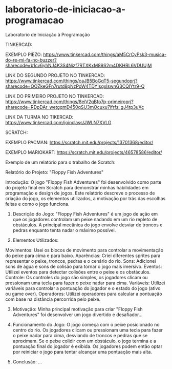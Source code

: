 # laboratorio-de-iniciacao-a-programacao
Laboratorio de Iniciação à Programação

TINKERCAD:

EXEMPLO PIEZO:
https://www.tinkercad.com/things/aM5CrCyPsk3-musica-do-re-mi-fa-no-buzzer?sharecode=b1cv6yhNJ4K3S4Nizf7RTXKxM89S2m4DKHRL6VDUUjM

LINK DO SEGUNDO PROJETO NO TINKERCAD:
https://www.tinkercad.com/things/caJB5BoGqT5-segundoprj?sharecode=QOZkeGFn7rutd8pNzPoW4TDYIsgxIswnG3CQIYtr9-Q

LINK DO PRIMEIRO PROJETO NO TINKERCAD:
https://www.tinkercad.com/things/8eiV2qBfo7p-primeiroprj?sharecode=RDpDAr_wetgqmD450qSU3mOcuxu7ifrfz_gJ4tp3uXc

LINK DA TURMA NO TIKERCAD:
https://www.tinkercad.com/joinclass/JWLN7XVLG

SCRATCH:

EXEMPLO PACMAN:
https://scratch.mit.edu/projects/13701368/editor/

EXEMPLO MARIOKART:
https://scratch.mit.edu/projects/46578586/editor/

Exemplo de um relatório para o trabalho de Scratch:

Relatório do Projeto: "Floppy Fish Adventures"

Introdução:
O jogo "Floppy Fish Adventures" foi desenvolvido como parte do projeto final em Scratch para demonstrar minhas habilidades em programação e design de jogos. Este relatório descreve o processo de criação do jogo, os elementos utilizados, a motivação por trás das escolhas feitas e como o jogo funciona.

1. Descrição do Jogo:
"Floppy Fish Adventures" é um jogo de ação em que os jogadores controlam um peixe nadando em um rio repleto de obstáculos. A principal mecânica do jogo envolve desviar de troncos e pedras enquanto tenta nadar o máximo possível.

2. Elementos Utilizados:

Movimentos: Usei os blocos de movimento para controlar a movimentação do peixe para cima e para baixo.
Aparências: Criei diferentes sprites para representar o peixe, troncos, pedras e o cenário do rio.
Sons: Adicionei sons de água e sons de colisão para tornar o jogo mais imersivo.
Eventos: Utilizei eventos para detectar colisões entre o peixe e os obstáculos.
Controle: Os controles do jogo são simples, os jogadores clicam ou pressionam uma tecla para fazer o peixe nadar para cima.
Variáveis: Utilizei variáveis para controlar a pontuação do jogador e o estado do jogo (ativo ou game over).
Operadores: Utilizei operadores para calcular a pontuação com base na distância percorrida pelo peixe.

3. Motivação:
Minha principal motivação para criar "Floppy Fish Adventures" foi desenvolver um jogo divertido e desafiador… 

4. Funcionamento do Jogo:
O jogo começa com o peixe posicionado no centro do rio. Os jogadores clicam ou pressionam uma tecla para fazer o peixe nadar para cima, desviando de troncos e pedras que se aproximam. Se o peixe colidir com um obstáculo, o jogo termina e a pontuação final do jogador é exibida. Os jogadores podem então optar por reiniciar o jogo para tentar alcançar uma pontuação mais alta.

5. Conclusão:
…
